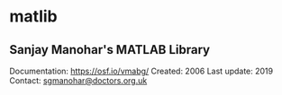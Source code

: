 # matlib
Sanjay Manohar's MATLAB Library
-
Documentation: https://osf.io/vmabg/
Created: 2006 
Last update: 2019
Contact: sgmanohar@doctors.org.uk
